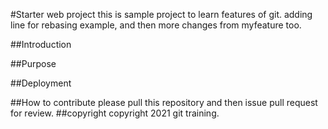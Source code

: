#Starter web project
this is sample project to learn features of git. adding line for rebasing example, and then more changes from myfeature too.

##Introduction

##Purpose

##Deployment

##How to contribute
please pull this repository and then issue pull request for review.
##copyright
copyright 2021 git training.
